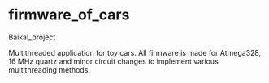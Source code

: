 # firmware_of_cars
Baikal_project

Multithreaded application for toy cars. All firmware is made for Atmega328, 16 MHz quartz and minor circuit changes to implement various multithreading methods.
